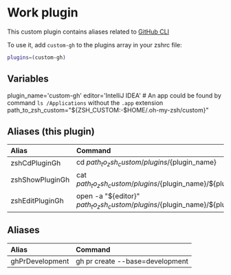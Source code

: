 # Work plugin
This custom plugin contains aliases related to [GitHub CLI](https://cli.github.com/)

To use it, add `custom-gh` to the plugins array in your zshrc file:

```zsh
plugins=(custom-gh)
```

## Variables
plugin_name='custom-gh'
editor='IntelliJ IDEA' # An app could be found by command `ls /Applications` without the `.app` extension
path_to_zsh_custom="${ZSH_CUSTOM:-$HOME/.oh-my-zsh/custom}"

## Aliases (this plugin)

| Alias           | Command                                                                                      |
|:----------------|:---------------------------------------------------------------------------------------------|
| zshCdPluginGh   | cd ${path_to_zsh_custom}/plugins/${plugin_name}                                              |
| zshShowPluginGh | cat ${path_to_zsh_custom}/plugins/${plugin_name}/${plugin_name}.plugin.zsh                   |
| zshEditPluginGh | open -a \"${editor}\" ${path_to_zsh_custom}/plugins/${plugin_name}/${plugin_name}.plugin.zsh |


## Aliases

| Alias            | Command                          |
|:-----------------|:---------------------------------|
| ghPrDevelopment  | gh pr create --base=development  |

